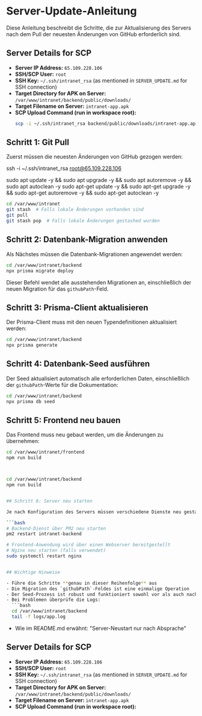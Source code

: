 # Server-Update-Anleitung

Diese Anleitung beschreibt die Schritte, die zur Aktualisierung des Servers nach dem Pull der neuesten Änderungen von GitHub erforderlich sind.

## Server Details for SCP

*   **Server IP Address:** `65.109.228.106`
*   **SSH/SCP User:** `root`
*   **SSH Key:** `~/.ssh/intranet_rsa` (as mentioned in `SERVER_UPDATE.md` for SSH connection)
*   **Target Directory for APK on Server:** `/var/www/intranet/backend/public/downloads/`
*   **Target Filename on Server:** `intranet-app.apk`
*   **SCP Upload Command (run in workspace root):**
    ```bash
    scp -i ~/.ssh/intranet_rsa backend/public/downloads/intranet-app.apk root@65.109.228.106:/var/www/intranet/backend/public/downloads/intranet-app.apk
    ```

## Schritt 1: Git Pull

Zuerst müssen die neuesten Änderungen von GitHub gezogen werden:

ssh -i ~/.ssh/intranet_rsa root@65.109.228.106

sudo apt update -y && sudo apt upgrade -y && sudo apt autoremove -y && sudo apt autoclean -y
sudo apt-get update -y && sudo apt-get upgrade -y && sudo apt-get autoremove -y && sudo apt-get autoclean -y


```bash
cd /var/www/intranet
git stash  # Falls lokale Änderungen vorhanden sind
git pull
git stash pop  # Falls lokale Änderungen gestashed wurden
```

## Schritt 2: Datenbank-Migration anwenden

Als Nächstes müssen die Datenbank-Migrationen angewendet werden:

```bash
cd /var/www/intranet/backend
npx prisma migrate deploy
```

Dieser Befehl wendet alle ausstehenden Migrationen an, einschließlich der neuen Migration für das `githubPath`-Feld.

## Schritt 3: Prisma-Client aktualisieren

Der Prisma-Client muss mit den neuen Typendefinitionen aktualisiert werden:

```bash
cd /var/www/intranet/backend
npx prisma generate
```

## Schritt 4: Datenbank-Seed ausführen

Der Seed aktualisiert automatisch alle erforderlichen Daten, einschließlich der `githubPath`-Werte für die Dokumentation:

```bash
cd /var/www/intranet/backend
npx prisma db seed
```

## Schritt 5: Frontend neu bauen

Das Frontend muss neu gebaut werden, um die Änderungen zu übernehmen:

```bash
cd /var/www/intranet/frontend
npm run build



cd /var/www/intranet/backend
npm run build


## Schritt 6: Server neu starten

Je nach Konfiguration des Servers müssen verschiedene Dienste neu gestartet werden:

```bash
# Backend-Dienst über PM2 neu starten
pm2 restart intranet-backend

# Frontend-Anwendung wird über einen Webserver bereitgestellt
# Nginx neu starten (falls verwendet)
sudo systemctl restart nginx


## Wichtige Hinweise

- Führe die Schritte **genau in dieser Reihenfolge** aus
- Die Migration des `githubPath`-Feldes ist eine einmalige Operation
- Der Seed-Prozess ist robust und funktioniert sowohl vor als auch nach der Migration
- Bei Problemen überprüfe die Logs: 
  ```bash
  cd /var/www/intranet/backend
  tail -f logs/app.log
  ```
- Wie im README.md erwähnt: "Server-Neustart nur nach Absprache" 




## Server Details for SCP

*   **Server IP Address:** `65.109.228.106`
*   **SSH/SCP User:** `root`
*   **SSH Key:** `~/.ssh/intranet_rsa` (as mentioned in `SERVER_UPDATE.md` for SSH connection)
*   **Target Directory for APK on Server:** `/var/www/intranet/backend/public/downloads/`
*   **Target Filename on Server:** `intranet-app.apk`
*   **SCP Upload Command (run in workspace root):**